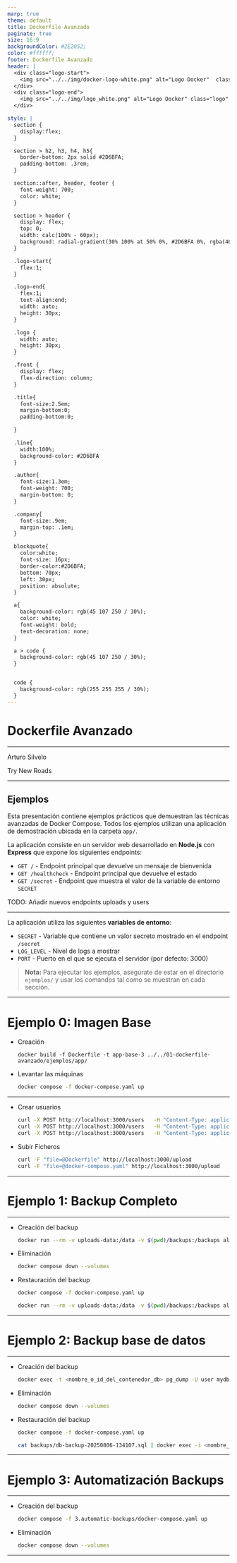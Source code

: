 ```yaml
---
marp: true
theme: default
title: Dockerfile Avanzado
paginate: true
size: 16:9
backgroundColor: #2E2052;
color: #ffffff;
footer: Dockerfile Avanzado
header: |
  <div class="logo-start">
    <img src="../../img/docker-logo-white.png" alt="Logo Docker"  class="logo"/>
  </div>
  <div class="logo-end">
    <img src="../../img/logo_white.png" alt="Logo Docker" class="logo" />
  </div>

style: |
  section {
    display:flex;
  }

  section > h2, h3, h4, h5{
    border-bottom: 2px solid #2D6BFA;
    padding-bottom: .3rem;
  }

  section::after, header, footer {
    font-weight: 700;
    color: white;
  }

  section > header {
    display: flex;
    top: 0;
    width: calc(100% - 60px);
    background: radial-gradient(30% 100% at 50% 0%, #2D6BFA 0%, rgba(46, 32, 82, 0.00) 100%);
  }

  .logo-start{
    flex:1;
  }

  .logo-end{
    flex:1;
    text-align:end;
    width: auto;
    height: 30px;
  }

  .logo {
    width: auto;
    height: 30px;
  }

  .front {
    display: flex;
    flex-direction: column;
  }

  .title{
    font-size:2.5em;
    margin-bottom:0;
    padding-bottom:0;
    
  }

  .line{
    width:100%;
    background-color: #2D6BFA
  }

  .author{
    font-size:1.3em;
    font-weight: 700;
    margin-bottom: 0;
  }

  .company{
    font-size:.9em;
    margin-top: .1em;
  }

  blockquote{
    color:white;
    font-size: 16px;
    border-color:#2D6BFA;
    bottom: 70px;
    left: 30px;
    position: absolute;
  }

  a{
    background-color: rgb(45 107 250 / 30%);
    color: white;
    font-weight: bold;
    text-decoration: none;
  }

  a > code {
    background-color: rgb(45 107 250 / 30%);
  }


  code {
    background-color: rgb(255 255 255 / 30%);
  }
---
```


  <!-- _paginate: skip -->

  <div class="front">
    <h1 class="title"> Dockerfile Avanzado </h1>
    <hr class="line"/>
    <p class="author">Arturo Silvelo</p>
    <p class="company">Try New Roads</p>
  </div>

---

## Ejemplos

Esta presentación contiene ejemplos prácticos que demuestran las técnicas avanzadas de Docker Compose. Todos los ejemplos utilizan una aplicación de demostración ubicada en la carpeta `app/`.

La aplicación consiste en un servidor web desarrollado en **Node.js** con **Express** que expone los siguientes endpoints:

- `GET /` - Endpoint principal que devuelve un mensaje de bienvenida
- `GET /healthcheck` - Endpoint principal que devuelve el estado
- `GET /secret` - Endpoint que muestra el valor de la variable de entorno `SECRET`

TODO: Añadir nuevos endpoints uploads y users

---

La aplicación utiliza las siguientes **variables de entorno**:

- `SECRET` - Variable que contiene un valor secreto mostrado en el endpoint `/secret`
- `LOG_LEVEL` - Nivel de logs a mostrar
- `PORT` - Puerto en el que se ejecuta el servidor (por defecto: 3000)

> **Nota:** Para ejecutar los ejemplos, asegúrate de estar en el directorio `ejemplos/` y usar los comandos tal como se muestran en cada sección.

---

# Ejemplo 0: Imagen Base

- Creación

  ```
  docker build -f Dockerfile -t app-base-3 ../../01-dockerfile-avanzado/ejemplos/app/
  ```

- Levantar las máquinas

  ```bash
  docker compose -f docker-compose.yaml up
  ```

---

- Crear usuarios

  ```bash
  curl -X POST http://localhost:3000/users   -H "Content-Type: application/json"   -d '{"name":"Ana García","email":"ana@example.com"}'
  curl -X POST http://localhost:3000/users   -H "Content-Type: application/json"   -d '{"name":"Marta López","email":"marta.lopez@correo.org"}'
  curl -X POST http://localhost:3000/users   -H "Content-Type: application/json"   -d '{"name":"Luis Pérez","email":"luisperez@email.com"}'
  ```

- Subir Ficheros

  ```bash
  curl -F "file=@Dockerfile" http://localhost:3000/upload
  curl -F "file=@docker-compose.yaml" http://localhost:3000/upload
  ```

---

# Ejemplo 1: Backup Completo

---

- Creación del backup

  ```bash
  docker run --rm -v uploads-data:/data -v $(pwd)/backups:/backups alpine tar czvf /backups/uploads-backup-$(date +%Y%m%d-%H%M%S).tar.gz -C /data .
  ```

- Eliminación

  ```bash
  docker compose down --volumes
  ```

- Restauración del backup

  ```bash
  docker compose -f docker-compose.yaml up

  docker run --rm -v uploads-data:/data -v $(pwd)/backups:/backups alpine sh -c "tar xzvf /backups/uploads-backup-xxxx-xxx.tar -C /data"
  ```

---

# Ejemplo 2: Backup base de datos

---

- Creación del backup

  ```bash
  docker exec -t <nombre_o_id_del_contenedor_db> pg_dump -U user mydb > backups/db-backup-$(date +%Y%m%d-%H%M%S).sql
  ```

- Eliminación

  ```bash
  docker compose down --volumes
  ```

- Restauración del backup

  ```bash
  docker compose -f docker-compose.yaml up

  cat backups/db-backup-20250806-134107.sql | docker exec -i <nombre_contenedor_db> psql -U user mydb
  ```

---

# Ejemplo 3: Automatización Backups

---

- Creación del backup

  ```bash
  docker compose -f 3.automatic-backups/docker-compose.yaml up
  ```

- Eliminación

  ```bash
  docker compose down --volumes
  ```

---
